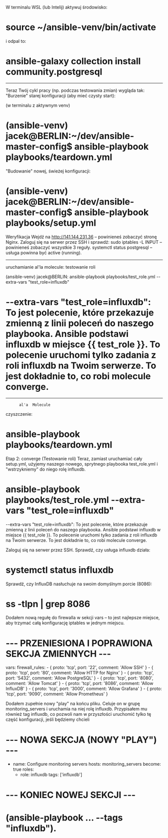 W terminalu WSL (lub Intelij) aktywuj środowisko: 

# source ~/ansible-venv/bin/activate

i odpal to:  
# ansible-galaxy collection install community.postgresql

------------------------------------------------------------------------------------
Teraz Twój cykl pracy (np. podczas testowania zmian) wygląda tak:
"Burzenie" starej konfiguracji (aby mieć czysty start):

(w terminalu z aktywnym venv)
# (ansible-venv) jacek@BERLIN:~/dev/ansible-master-config$ ansible-playbook playbooks/teardown.yml


"Budowanie" nowej, świeżej konfiguracji:
# (ansible-venv) jacek@BERLIN:~/dev/ansible-master-config$ ansible-playbook playbooks/setup.yml



Weryfikacja
Wejdź na http://141.144.231.36 – powinieneś zobaczyć stronę Nginx.
Zaloguj się na serwer przez SSH i sprawdź:
sudo iptables -L INPUT – powinieneś zobaczyć wszystkie 3 reguły.
systemctl status postgresql – usługa powinna być active (running).


*****************************************************************************************************************
uruchamianie al'la molecule:   testowanie roli

 
 
(ansible-venv) jacek@BERLIN:  ansible-playbook playbooks/test_role.yml --extra-vars "test_role=influxdb"

--extra-vars "test_role=influxdb": To jest polecenie, które przekazuje zmienną z linii poleceń do naszego playbooka. 
Ansible podstawi influxdb w miejsce {{ test_role }}.
To polecenie uruchomi tylko zadania z roli influxdb na Twoim serwerze. To jest dokładnie to, co robi molecule converge.
=======
************************************************************************
          al'a  Molecule

czyszczenie:
# ansible-playbook playbooks/teardown.yml
 
 
Etap 2: converge (Testowanie roli)
Teraz, zamiast uruchamiać cały setup.yml, użyjemy naszego nowego, sprytnego playbooka test_role.yml i "wstrzykniemy" do niego rolę influxdb.
# ansible-playbook playbooks/test_role.yml --extra-vars "test_role=influxdb"
 

--extra-vars "test_role=influxdb": To jest polecenie, które przekazuje zmienną z linii poleceń do naszego playbooka. Ansible podstawi influxdb w miejsce {{ test_role }}.
To polecenie uruchomi tylko zadania z roli influxdb na Twoim serwerze. To jest dokładnie to, co robi molecule converge.


Zaloguj się na serwer przez SSH.
Sprawdź, czy usługa influxdb działa:
# systemctl status influxdb

Sprawdź, czy InfluxDB nasłuchuje na swoim domyślnym porcie (8086):
# ss -tlpn | grep 8086


Dodałem nową regułę do firewalla w sekcji vars – to jest najlepsze miejsce, aby trzymać całą konfigurację iptables w jednym miejscu.

  # --- PRZENIESIONA I POPRAWIONA SEKCJA ZMIENNYCH ---
  vars:
    firewall_rules:
      - { proto: 'tcp', port: '22', comment: 'Allow SSH' }
      - { proto: 'tcp', port: '80', comment: 'Allow HTTP for Nginx' }
      - { proto: 'tcp', port: '5432', comment: 'Allow PostgreSQL' }
      - { proto: 'tcp', port: '8080', comment: 'Allow Tomcat' }
      - { proto: 'tcp', port: '8086', comment: 'Allow InfluxDB' }
      - { proto: 'tcp', port: '3000', comment: 'Allow Grafana' }
      - { proto: 'tcp', port: '9090', comment: 'Allow Prometheus' }



Dodałem zupełnie nowy "play" na końcu pliku. Celuje on w grupę monitoring_servers i uruchamia na niej rolę influxdb. Przypisałem mu również tag influxdb, co pozwoli nam w przyszłości uruchomić tylko tę część konfiguracji, jeśli będziemy chcieli 

# --- NOWA SEKCJA (NOWY "PLAY") ---
- name: Configure monitoring servers
  hosts: monitoring_servers
  become: true
  roles:
    - role: influxdb
      tags: ['influxdb']
# --- KONIEC NOWEJ SEKCJI ---




# (ansible-playbook ... --tags "influxdb").
